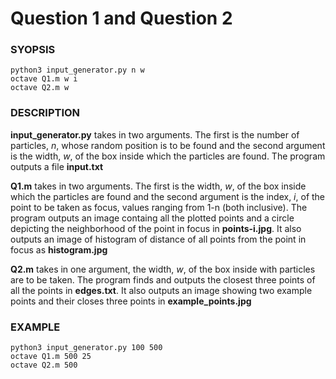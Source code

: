 # Question 1 and Question 2

### SYOPSIS
```
python3 input_generator.py n w
octave Q1.m w i
octave Q2.m w
```

### DESCRIPTION
**input_generator.py** takes in two arguments. The first is the number of particles, *n*,  whose random position is to be found and the second argument is the width, *w*,  of the box inside which the particles are found. The program outputs a file **input.txt**


**Q1.m** takes in two arguments. The first is the width, *w*, of the box inside which the particles are found and the second argument is the index, *i*,  of the point to be taken as focus, values ranging from 1-n (both inclusive). The program outputs an image containg all the plotted points and a circle depicting the neighborhood of the point in focus in **points-i.jpg**. It also outputs an image of histogram of distance of all points from the point in focus as **histogram.jpg**


**Q2.m** takes in one argument, the width, *w*, of the box inside with particles are to be taken. The program finds and outputs the closest three points of all the points in **edges.txt**. It also outputs an image showing two example points and their closes three points in **example_points.jpg**

### EXAMPLE
```
python3 input_generator.py 100 500
octave Q1.m 500 25
octave Q2.m 500
```
